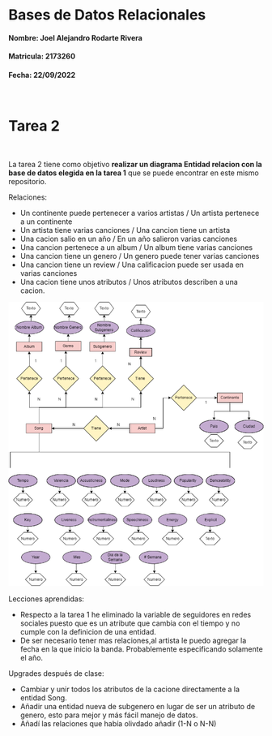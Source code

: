 # Bases de Datos Relacionales 
#### Nombre: Joel Alejandro Rodarte Rivera  
#### Matricula: 2173260
#### Fecha: 22/09/2022
<br/>

# Tarea 2 
<br/>

La tarea 2 tiene como objetivo **realizar un diagrama Entidad relacion con la base de datos elegida en la tarea 1** que se puede encontrar en este mismo repositorio. 

Relaciones: 
* Un continente puede pertenecer a varios artistas / Un artista pertenece a un continente
* Un artista tiene varias canciones / Una cancion tiene un artista 
* Una cacion salio en un año / En un año salieron varias canciones
* Una cancion pertenece a un album / Un album tiene varias canciones 
* Una cancion tiene un genero / Un genero puede tener varias canciones
* Una cancion tiene un review / Una calificacion puede ser usada en varias canciones 
* Una cacion tiene unos atributos / Unos atributos describen a una cacion. 

![Diagrame Entidad Relacion Tarea 2 ](Tarea2_DiagramaER_correccion.png)

Lecciones aprendidas:

* Respecto a la tarea 1 he eliminado la variable de seguidores en redes sociales puesto que es un atribute que cambia con el tiempo y no cumple con la definicion de una entidad. 
* De ser necesario tener mas relaciones,al artista le puedo agregar la fecha en la que inicio la banda. Probablemente especificando solamente el año. 

Upgrades después de clase: 
* Cambiar y unir todos los atributos de la cacione directamente a la entidad Song.
* Añadir una entidad nueva de subgenero en lugar de ser un atributo de genero, esto para mejor y más fácil manejo de datos. 
* Añadí las relaciones que había olivdado añadir (1-N o N-N)